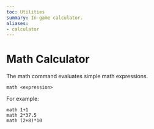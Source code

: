```yaml
---
toc: Utilities
summary: In-game calculator.
aliases:
- calculator
---
```

# Math Calculator

The math command evaluates simple math expressions.  

`math <expression>`

For example:

    math 1+1
    math 2*37.5
    math (2+8)*10
